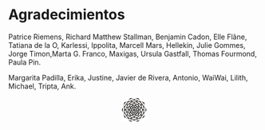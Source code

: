 Agradecimientos 
================

Patrice Riemens, Richard Matthew Stallman, Benjamin Cadon, Elle Flâne, Tatiana de la O, Karlessi, Ippolita, Marcell Mars, Hellekin, Julie Gommes, Jorge Timon,Marta G. Franco, Maxigas, Ursula Gastfall, Thomas Fourmond, Paula Pin.

Margarita Padilla, Erika, Justine, Javier de Rivera, Antonio, WaiWai, Lilith, Michael, Tripta, Ank.

<p align="center"><img src="media/end0.png"></p>
